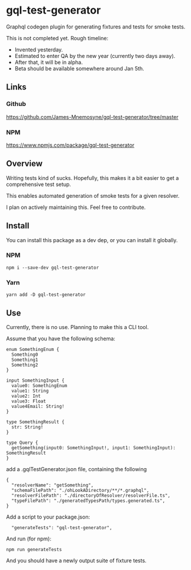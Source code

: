 # gql-test-generator

Graphql codegen plugin for generating fixtures and tests for smoke tests.

This is not completed yet. Rough timeline:

- Invented yesterday.
- Estimated to enter QA by the new year (currently two days away).
- After that, it will be in alpha.
- Beta should be available somewhere around Jan 5th.

## Links

### Github

https://github.com/James-Mnemosyne/gql-test-generator/tree/master

### NPM

https://www.npmjs.com/package/gql-test-generator

## Overview

Writing tests kind of sucks. Hopefully, this makes it a bit easier to get a comprehensive test setup.

This enables automated generation of smoke tests for a given resolver.

I plan on actively maintaining this. Feel free to contribute.

## Install

You can install this package as a dev dep, or you can install it globally.

### NPM

`npm i --save-dev gql-test-generator`

### Yarn

`yarn add -D gql-test-generator`

## Use

Currently, there is no use. Planning to make this a CLI tool.

Assume that you have the following schema:

```
enum SomethingEnum {
  Something0
  Something1
  Something2
}

input SomethingInput {
  value0: SomethingEnum
  value1: String
  value2: Int
  value3: Float
  value4Email: String!
}

type SomethingResult {
  str: String!
}

type Query {
  getSomething(input0: SomethingInput!, input1: SomethingInput): SomethingResult
}
```

add a .gqlTestGenerator.json file, containing the following

```
{
  "resolverName": "getSomething",
  "schemaFilePath": "./ohLookADirectory/**/*.graphql",
  "resolverFilePath": "./directoryOfResolver/resolverFile.ts",
  "typeFilePath": "./generatedTypesPath/types.generated.ts",
}
```

Add a script to your package.json:

```
  "generateTests": "gql-test-generator",
```

And run (for npm):

```
npm run generateTests
```

And you should have a newly output suite of fixture tests.

